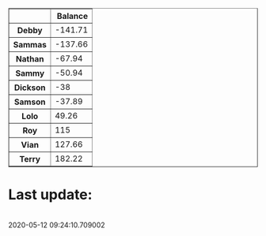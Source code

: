<table border="1" class="dataframe">
  <thead>
    <tr style="text-align: right;">
      <th></th>
      <th>Balance</th>
    </tr>
  </thead>
  <tbody>
    <tr>
      <th>Debby</th>
      <td>-141.71</td>
    </tr>
    <tr>
      <th>Sammas</th>
      <td>-137.66</td>
    </tr>
    <tr>
      <th>Nathan</th>
      <td>-67.94</td>
    </tr>
    <tr>
      <th>Sammy</th>
      <td>-50.94</td>
    </tr>
    <tr>
      <th>Dickson</th>
      <td>-38</td>
    </tr>
    <tr>
      <th>Samson</th>
      <td>-37.89</td>
    </tr>
    <tr>
      <th>Lolo</th>
      <td>49.26</td>
    </tr>
    <tr>
      <th>Roy</th>
      <td>115</td>
    </tr>
    <tr>
      <th>Vian</th>
      <td>127.66</td>
    </tr>
    <tr>
      <th>Terry</th>
      <td>182.22</td>
    </tr>
  </tbody>
</table><H1>Last update:</h1><br>2020-05-12 09:24:10.709002